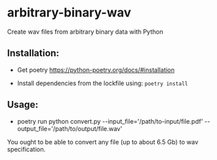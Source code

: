 # arbitrary-binary-wav
Create wav files from arbitrary binary data with Python

## Installation:

- Get poetry https://python-poetry.org/docs/#installation

- Install dependencies from the lockfile using: `poetry install`

## Usage:

- poetry run python convert.py --input_file='/path/to-input/file.pdf' --output_file='/path/to/output/file.wav' 

You ought to be able to convert any file (up to about 6.5 Gb) to wav specification.
